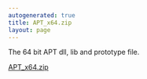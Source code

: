 ```yaml
---
autogenerated: true
title: APT_x64.zip
layout: page
---
```


The 64 bit APT dll, lib and prototype file.

[APT_x64.zip](/media/files/APT_x64.zip)

